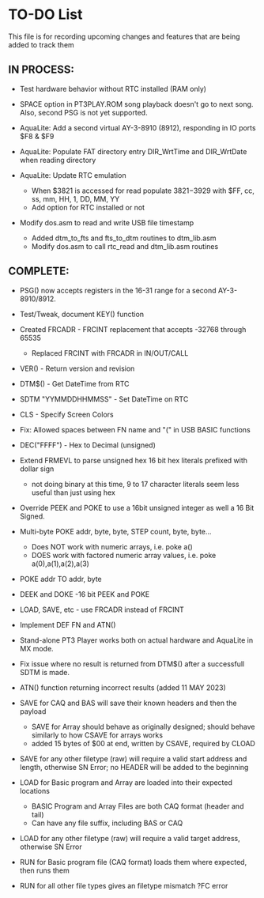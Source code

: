 # TO-DO List

This file is for recording upcoming changes and features that are being added to track them

## IN PROCESS:

- Test hardware behavior without RTC installed (RAM only)

- SPACE option in PT3PLAY.ROM song playback doesn't go to next song. Also, second PSG is not yet supported.

- AquaLite: Add a second virtual AY-3-8910 (8912), responding in IO ports $F8 & $F9

- AquaLite: Populate FAT directory entry DIR_WrtTime and DIR_WrtDate when reading directory

- AquaLite: Update RTC emulation
  - When $3821 is accessed for read populate $3821-$3929 with $FF, cc, ss, mm, HH, 1, DD, MM, YY
  - Add option for RTC installed or not

- Modify dos.asm to read and write USB file timestamp
  - Added dtm_to_fts and fts_to_dtm routines to dtm_lib.asm
  - Modify dos.asm to call rtc_read and dtm_lib.asm routines

## COMPLETE:

- PSG() now accepts registers in the 16-31 range for a second AY-3-8910/8912.

- Test/Tweak, document KEY() function

- Created FRCADR - FRCINT replacement that accepts -32768 through 65535
  - Replaced FRCINT with FRCADR in IN/OUT/CALL

- VER() - Return version and revision

- DTM$() - Get DateTime from RTC

- SDTM "YYMMDDHHMMSS" - Set DateTime on RTC

- CLS - Specify Screen Colors

- Fix: Allowed spaces between FN name and "(" in USB BASIC functions

- DEC("FFFF") - Hex to Decimal (unsigned)

- Extend FRMEVL to parse unsigned hex 16 bit hex literals prefixed with dollar sign
  - not doing binary at this time, 9 to 17 character literals seem less useful than just using hex

- Override PEEK and POKE to use a 16bit unsigned integer as well a 16 Bit Signed.

- Multi-byte POKE addr, byte, byte, STEP count, byte, byte...
  - Does NOT work with numeric arrays, i.e. poke a()
  - DOES work with factored numeric array values, i.e. poke a(0),a(1),a(2),a(3)

- POKE addr TO addr, byte

- DEEK and DOKE -16 bit PEEK and POKE

- LOAD, SAVE, etc - use FRCADR instead of FRCINT

- Implement DEF FN and ATN()

- Stand-alone PT3 Player works both on actual hardware and AquaLite in MX mode.

- Fix issue where no result is returned from DTM$() after a successfull SDTM is made.

- ATN() function returning incorrect results (added 11 MAY 2023)

- SAVE for CAQ and BAS will save their known headers and then the payload 
  - SAVE for Array should behave as originally designed; should behave similarly to how CSAVE for arrays works
  - added 15 bytes of $00 at end, written by CSAVE, required by CLOAD

- SAVE for any other filetype (raw) will require a valid start address and length, otherwise SN Error; no HEADER will be added to the beginning

- LOAD for Basic program and Array are loaded into their expected locations
  - BASIC Program and Array Files are both CAQ format (header and tail)
  - Can have any file suffix, including BAS or CAQ

- LOAD for any other filetype (raw) will require a valid target address, otherwise SN Error

- RUN for Basic program file (CAQ format) loads them where expected, then runs them

- RUN for all other file types gives an filetype mismatch ?FC error

